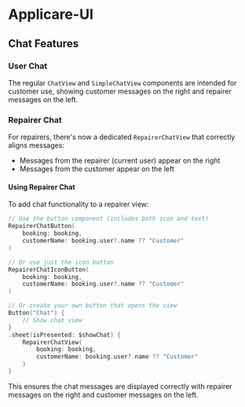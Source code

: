 # Applicare-UI

## Chat Features

### User Chat

The regular `ChatView` and `SimpleChatView` components are intended for customer use, showing customer messages on the right and repairer messages on the left.

### Repairer Chat

For repairers, there's now a dedicated `RepairerChatView` that correctly aligns messages:

- Messages from the repairer (current user) appear on the right
- Messages from the customer appear on the left

#### Using Repairer Chat

To add chat functionality to a repairer view:

```swift
// Use the button component (includes both icon and text)
RepairerChatButton(
    booking: booking,
    customerName: booking.user?.name ?? "Customer"
)

// Or use just the icon button
RepairerChatIconButton(
    booking: booking,
    customerName: booking.user?.name ?? "Customer"
)

// Or create your own button that opens the view
Button("Chat") {
    // Show chat view
}
.sheet(isPresented: $showChat) {
    RepairerChatView(
        booking: booking,
        customerName: booking.user?.name ?? "Customer"
    )
}
```

This ensures the chat messages are displayed correctly with repairer messages on the right and customer messages on the left.
